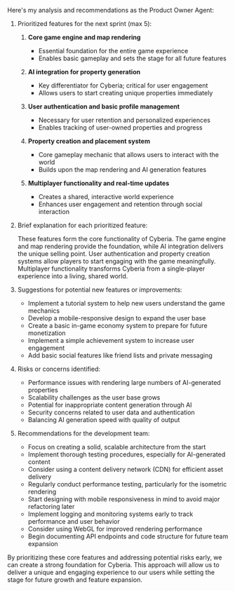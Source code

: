 Here's my analysis and recommendations as the Product Owner Agent:

1. Prioritized features for the next sprint (max 5):

   1. **Core game engine and map rendering**
      - Essential foundation for the entire game experience
      - Enables basic gameplay and sets the stage for all future features

   2. **AI integration for property generation**
      - Key differentiator for Cyberia; critical for user engagement
      - Allows users to start creating unique properties immediately

   3. **User authentication and basic profile management**
      - Necessary for user retention and personalized experiences
      - Enables tracking of user-owned properties and progress

   4. **Property creation and placement system**
      - Core gameplay mechanic that allows users to interact with the world
      - Builds upon the map rendering and AI generation features

   5. **Multiplayer functionality and real-time updates**
      - Creates a shared, interactive world experience
      - Enhances user engagement and retention through social interaction

2. Brief explanation for each prioritized feature:
   
   These features form the core functionality of Cyberia. The game engine and map rendering provide the foundation, while AI integration delivers the unique selling point. User authentication and property creation systems allow players to start engaging with the game meaningfully. Multiplayer functionality transforms Cyberia from a single-player experience into a living, shared world.

3. Suggestions for potential new features or improvements:

   - Implement a tutorial system to help new users understand the game mechanics
   - Develop a mobile-responsive design to expand the user base
   - Create a basic in-game economy system to prepare for future monetization
   - Implement a simple achievement system to increase user engagement
   - Add basic social features like friend lists and private messaging

4. Risks or concerns identified:

   - Performance issues with rendering large numbers of AI-generated properties
   - Scalability challenges as the user base grows
   - Potential for inappropriate content generation through AI
   - Security concerns related to user data and authentication
   - Balancing AI generation speed with quality of output

5. Recommendations for the development team:

   - Focus on creating a solid, scalable architecture from the start
   - Implement thorough testing procedures, especially for AI-generated content
   - Consider using a content delivery network (CDN) for efficient asset delivery
   - Regularly conduct performance testing, particularly for the isometric rendering
   - Start designing with mobile responsiveness in mind to avoid major refactoring later
   - Implement logging and monitoring systems early to track performance and user behavior
   - Consider using WebGL for improved rendering performance
   - Begin documenting API endpoints and code structure for future team expansion

By prioritizing these core features and addressing potential risks early, we can create a strong foundation for Cyberia. This approach will allow us to deliver a unique and engaging experience to our users while setting the stage for future growth and feature expansion.